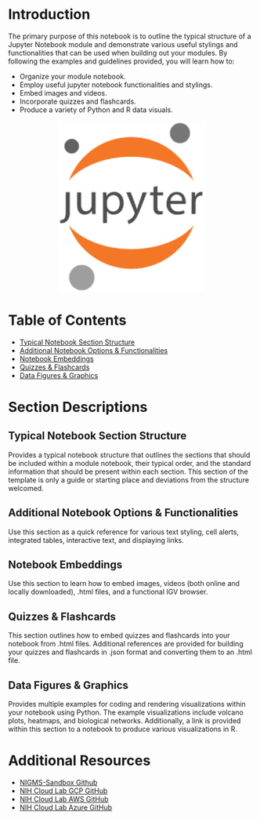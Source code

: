 # Introduction
The primary purpose of this notebook is to outline the typical structure of a Jupyter Notebook module and demonstrate various useful stylings and functionalities that can be used when building out your modules. By following the examples and guidelines provided, you will learn how to:

- Organize your module notebook.
- Employ useful jupyter notebook functionalities and stylings.
- Embed images and videos.
- Incorporate quizzes and flashcards.
- Produce a variety of Python and R data visuals.


<div style="text-align:center"><img src="images/Jupyter_logo.png" width="300" /></div>

# Table of Contents
+ [Typical Notebook Section Structure](#structure)
+ [Additional Notebook Options & Functionalities](#options)
+ [Notebook Embeddings](#embeddings)
+ [Quizzes & Flashcards](#quiz)
+ [Data Figures & Graphics](#figures)

# Section Descriptions

## Typical Notebook Section Structure <a name="structure"></a>
Provides a typical notebook structure that outlines the sections that should be included within a module notebook, their typical order, and the standard information that should be present within each section. This section of the template is only a guide or starting place and deviations from the structure welcomed.

## Additional Notebook Options & Functionalities <a name="options"></a>
Use this section as a quick reference for various text styling, cell alerts, integrated tables, interactive text, and displaying links.

## Notebook Embeddings <a name="embeddings"></a>
Use this section to learn how to embed images, videos (both online and locally downloaded), .html files, and a functional IGV browser.

## Quizzes & Flashcards <a name="quiz"></a>
This section outlines how to embed quizzes and flashcards into your notebook from .html files. Additional references are provided for building your quizzes and flashcards in .json format and converting them to an .html file.

## Data Figures & Graphics <a name="figures"></a>
Provides multiple examples for coding and rendering visualizations within your notebook using Python. The example visualizations include volcano plots, heatmaps, and biological networks. Additionally, a link is provided within this section to a notebook to produce various visualizations in R.

# Additional Resources
+ [NIGMS-Sandbox Github](https://github.com/NIGMS/NIGMS-Sandbox)
+ [NIH Cloud Lab GCP GitHub](https://github.com/STRIDES/NIHCloudLabGCP)
+ [NIH Cloud Lab AWS GitHub](https://github.com/STRIDES/NIHCloudLabAWS)
+ [NIH Cloud Lab Azure GitHub](https://github.com/STRIDES/NIHCloudLabAzure)